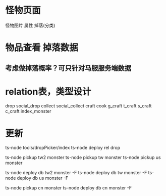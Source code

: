 # 怪物页面
怪物图片
属性
掉落(分类)

# 物品查看 掉落数据
## 考虑做掉落概率？可只针对马服服务端数据

# relation表，类型设计
drop
social_drop
collect
social_collect
craft
cook
g_craft
t_craft
s_craft
c_craft
index_monster

# 更新
ts-node tools/dropPicker/index
ts-node deploy rel drop

ts-node pickup tw2 monster
ts-node pickup tw monster
ts-node pickup us monster

ts-node deploy db tw2 monster -F
ts-node deploy db tw monster -F
ts-node deploy db us monster -F

ts-node pickup cn monster
ts-node deploy db cn monster -F
